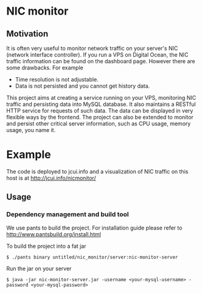 # NIC monitor 

## Motivation 
It is often very useful to monitor network traffic on your server's NIC (network interface controller). If you run a VPS on Digital Ocean, the NIC traffic information can be found on the dashboard page. However there are some drawbacks. For example

* Time resolution is not adjustable.
* Data is not persisted and you cannot get history data.

This project aims at creating a service running on your VPS, monitoring NIC traffic and persisting data into MySQL database. It also maintains a RESTful HTTP service for requests of such data. The data can be displayed in very flexible ways by the frontend. The project can also be extended to monitor and persist other critical server information, such as CPU usage, memory usage, you name it.

# Example
The code is deployed to jcui.info and a visualization of NIC traffic on this host is at http://jcui.info/nicmonitor/

## Usage
### Dependency management and build tool 
We use pants to build the project. For installation guide please refer to http://www.pantsbuild.org/install.html

To build the project into a fat jar
```
$ ./pants binary untitled/nic_monitor/server:nic-monitor-server
```

Run the jar on your server
```
$ java -jar nic-monitor-server.jar -username <your-mysql-username> -password <your-mysql-password>
```
